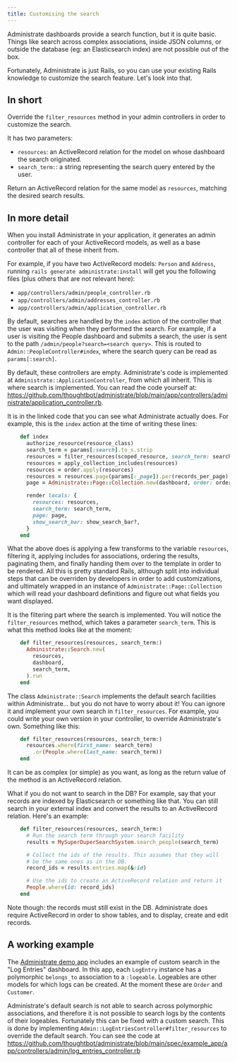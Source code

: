 ```yaml
---
title: Customising the search
---
```


Administrate dashboards provide a search function, but it is quite basic.
Things like search across complex associations, inside JSON columns, or outside
the database (eg: an Elasticsearch index) are not possible out of the box.

Fortunately, Administrate is just Rails, so you can use your existing Rails
knowledge to customize the search feature. Let's look into that.

## In short

Override the `filter_resources` method in your admin controllers in order
to customize the search.

It has two parameters:

* `resources`: an ActiveRecord relation for the model on whose dashboard the
               search originated.
* `search_term:`: a string representing the search query entered by the user.

Return an ActiveRecord relation for the same model as `resources`, matching
the desired search results.

## In more detail

When you install Administrate in your application, it generates an admin
controller for each of your ActiveRecord models, as well as a base controller
that all of these inherit from.

For example, if you have two ActiveRecord models: `Person` and `Address`,
running `rails generate administrate:install` will get you the following
files (plus others that are not relevant here):

* `app/controllers/admin/people_controller.rb`
* `app/controllers/admin/addresses_controller.rb`
* `app/controllers/admin/application_controller.rb`

By default, searches are handled by the `index` action of the controller that
the user was visiting when they performed the search. For example, if a user
is visiting the People dashboard and submits a search, the user is sent to
the path `/admin/people?search=<search query>`. This is routed to
`Admin::PeopleController#index`, where the search query can be read as
`params[:search]`.

By default, these controllers are empty. Administrate's code is implemented
at `Administrate::ApplicationController`, from which all inherit. This is
where search is implemented. You can read the code yourself at:
https://github.com/thoughtbot/administrate/blob/main/app/controllers/administrate/application_controller.rb.

It is in the linked code that you can see what Administrate actually does.
For example, this is the `index` action at the time of writing these lines:

```ruby
    def index
      authorize_resource(resource_class)
      search_term = params[:search].to_s.strip
      resources = filter_resources(scoped_resource, search_term: search_term)
      resources = apply_collection_includes(resources)
      resources = order.apply(resources)
      resources = resources.page(params[:_page]).per(records_per_page)
      page = Administrate::Page::Collection.new(dashboard, order: order)

      render locals: {
        resources: resources,
        search_term: search_term,
        page: page,
        show_search_bar: show_search_bar?,
      }
    end
```

What the above does is applying a few transforms
to the variable `resources`, filtering it, applying includes for associations,
ordering the results, paginating them, and finally handing them over to the
template in order to be rendered. All this is pretty standard Rails, although
split into individual steps that can be overriden by developers in order
to add customizations, and ultimately wrapped in an instance of
`Administrate::Page::Collection` which will read your dashboard definitions
and figure out what fields you want displayed.

It is the filtering part where the search is implemented. You will notice the
`filter_resources` method, which takes a parameter `search_term`. This is what
this method looks like at the moment:

```ruby
    def filter_resources(resources, search_term:)
      Administrate::Search.new(
        resources,
        dashboard,
        search_term,
      ).run
    end
```

The class `Administrate::Search` implements the default search facilities
within Administrate... but you do not have to worry about it! You can ignore
it and implement your own search in `filter_resources`. For example, you
could write your own version in your controller, to override Administrate's
own. Something like this:

```ruby
    def filter_resources(resources, search_term:)
      resources.where(first_name: search_term)
        .or(People.where(last_name: search_term))
    end
```

It can be as complex (or simple) as you want, as long as the return value
of the method is an ActiveRecord relation.

What if you do not want to search in the DB? For example, say that your records
are indexed by Elasticsearch or something like that. You can still search
in your external index and convert the results to an ActiveRecord relation.
Here's an example:

```ruby
    def filter_resources(resources, search_term:)
      # Run the search term through your search facility
      results = MySuperDuperSearchSystem.search_people(search_term)

      # Collect the ids of the results. This assumes that they will
      # be the same ones as in the DB.
      record_ids = results.entries.map(&:id)

      # Use the ids to create an ActiveRecord relation and return it
      People.where(id: record_ids)
    end
```

Note though: the records must still exist in the DB. Administrate does
require ActiveRecord in order to show tables, and to display, create and edit
records.

## A working example

The [Administrate demo app](/spec/example_app)
includes an example of custom search in the "Log Entries" dashboard.
In this app, each `LogEntry` instance has a polymorphic `belongs_to`
association to a `:logeable`. Logeables are other models for which logs can be
created. At the moment these are `Order` and `Customer`.

Administrate's default search is not able to search across polymorphic
associations, and therefore it is not possible to search logs by the contents
of their logeables. Fortunately this can be fixed with a custom search. This is
done by implementing `Admin::LogEntriesController#filter_resources` to override
the default search. You can see the code at
https://github.com/thoughtbot/administrate/blob/main/spec/example_app/app/controllers/admin/log_entries_controller.rb
